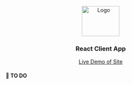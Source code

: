 <p align="center">
  <a href="http://dark-souls-calculator.herokuapp.com/" target="_blank">
    <img src="https://i.imgur.com/ing1VW7.png" alt="Logo" width="100" height="80">
  </a>
  <h3 align="center">React Client App</h3>
  <p align="center">
    <a href="http://dark-souls-calculator.herokuapp.com/" target="_blank"> Live Demo of Site</a>
  </p>
</p>

#### 📕 TO DO
